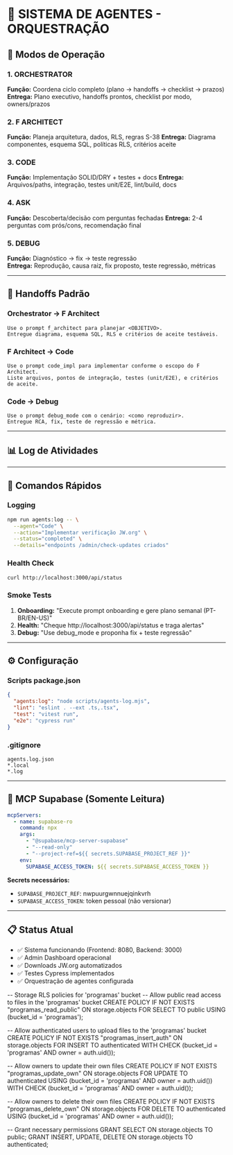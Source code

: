 # 🤖 SISTEMA DE AGENTES - ORQUESTRAÇÃO

## 🎯 Modos de Operação

### 1. ORCHESTRATOR
**Função:** Coordena ciclo completo (plano → handoffs → checklist → prazos)
**Entrega:** Plano executivo, handoffs prontos, checklist por modo, owners/prazos

### 2. F ARCHITECT  
**Função:** Planeja arquitetura, dados, RLS, regras S-38
**Entrega:** Diagrama componentes, esquema SQL, políticas RLS, critérios aceite

### 3. CODE
**Função:** Implementação SOLID/DRY + testes + docs
**Entrega:** Arquivos/paths, integração, testes unit/E2E, lint/build, docs

### 4. ASK
**Função:** Descoberta/decisão com perguntas fechadas
**Entrega:** 2-4 perguntas com prós/cons, recomendação final

### 5. DEBUG
**Função:** Diagnóstico → fix → teste regressão  
**Entrega:** Reprodução, causa raiz, fix proposto, teste regressão, métricas

---

## 🔄 Handoffs Padrão

### Orchestrator → F Architect
```
Use o prompt f_architect para planejar <OBJETIVO>. 
Entregue diagrama, esquema SQL, RLS e critérios de aceite testáveis.
```

### F Architect → Code
```
Use o prompt code_impl para implementar conforme o escopo do F Architect. 
Liste arquivos, pontos de integração, testes (unit/E2E), e critérios de aceite.
```

### Code → Debug
```
Use o prompt debug_mode com o cenário: <como reproduzir>. 
Entregue RCA, fix, teste de regressão e métrica.
```

---

## 📊 Log de Atividades

<!-- AGENTS_LOG_START -->
<!-- AGENTS_LOG_END -->

---

## 🚀 Comandos Rápidos

### Logging
```bash
npm run agents:log -- \
  --agent="Code" \
  --action="Implementar verificação JW.org" \
  --status="completed" \
  --details="endpoints /admin/check-updates criados"
```

### Health Check
```bash
curl http://localhost:3000/api/status
```

### Smoke Tests
1. **Onboarding:** "Execute prompt onboarding e gere plano semanal (PT-BR/EN-US)"
2. **Health:** "Cheque http://localhost:3000/api/status e traga alertas"  
3. **Debug:** "Use debug_mode e proponha fix + teste regressão"

---

## ⚙️ Configuração

### Scripts package.json
```json
{
  "agents:log": "node scripts/agents-log.mjs",
  "lint": "eslint . --ext .ts,.tsx", 
  "test": "vitest run",
  "e2e": "cypress run"
}
```

### .gitignore
```
agents.log.json
*.local
*.log
```

---

## 🔐 MCP Supabase (Somente Leitura)

```yaml
mcpServers:
  - name: supabase-ro
    command: npx
    args:
      - "@supabase/mcp-server-supabase"
      - "--read-only" 
      - "--project-ref=${{ secrets.SUPABASE_PROJECT_REF }}"
    env:
      SUPABASE_ACCESS_TOKEN: ${{ secrets.SUPABASE_ACCESS_TOKEN }}
```

**Secrets necessários:**
- `SUPABASE_PROJECT_REF`: nwpuurgwnnuejqinkvrh
- `SUPABASE_ACCESS_TOKEN`: token pessoal (não versionar)

---

## 📋 Status Atual

- ✅ Sistema funcionando (Frontend: 8080, Backend: 3000)
- ✅ Admin Dashboard operacional
- ✅ Downloads JW.org automatizados
- ✅ Testes Cypress implementados
- ✅ Orquestração de agentes configurada



-- Storage RLS policies for 'programas' bucket
-- Allow public read access to files in the 'programas' bucket
CREATE POLICY IF NOT EXISTS "programas_read_public"
ON storage.objects
FOR SELECT
TO public
USING (bucket_id = 'programas');

-- Allow authenticated users to upload files to the 'programas' bucket
CREATE POLICY IF NOT EXISTS "programas_insert_auth"
ON storage.objects
FOR INSERT
TO authenticated
WITH CHECK (bucket_id = 'programas' AND owner = auth.uid());

-- Allow owners to update their own files
CREATE POLICY IF NOT EXISTS "programas_update_own"
ON storage.objects
FOR UPDATE
TO authenticated
USING (bucket_id = 'programas' AND owner = auth.uid())
WITH CHECK (bucket_id = 'programas' AND owner = auth.uid());

-- Allow owners to delete their own files
CREATE POLICY IF NOT EXISTS "programas_delete_own"
ON storage.objects
FOR DELETE
TO authenticated
USING (bucket_id = 'programas' AND owner = auth.uid());

-- Grant necessary permissions
GRANT SELECT ON storage.objects TO public;
GRANT INSERT, UPDATE, DELETE ON storage.objects TO authenticated;
